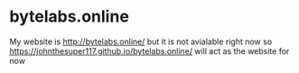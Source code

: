 # bytelabs.online
My website is http://bytelabs.online/ but it is not avialable right now so https://johnthesuper117.github.io/bytelabs.online/ will act as the website for now
